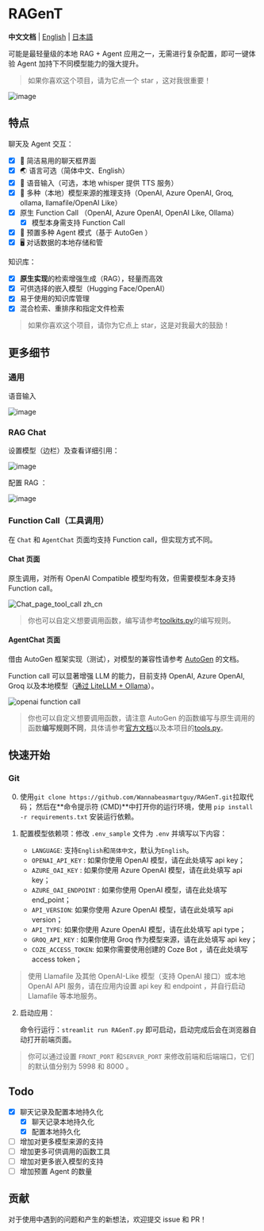 # RAGenT

**中文文档** | [English](README.md) | [日本語](README_ja.md)

可能是最轻量级的本地 RAG + Agent 应用之一，无需进行复杂配置，即可一键体验 Agent 加持下不同模型能力的强大提升。

> 如果你喜欢这个项目，请为它点一个 star ，这对我很重要！

![image](https://github.com/user-attachments/assets/d87905e8-bbb8-4c36-baa6-2bcf95c882bb)

## 特点

聊天及 Agent 交互：
- [x] 💭 简洁易用的聊天框界面
- [x] 🌏️ 语言可选（简体中文、English）
- [x] 🎤 语音输入（可选，本地 whisper 提供 TTS 服务）
- [x] 🔧 多种（本地）模型来源的推理支持（OpenAI, Azure OpenAI, Groq, ollama, llamafile/OpenAI Like）
- [x] 原生 Function Call （OpenAI, Azure OpenAI, OpenAI Like, Ollama）
  - [x] 模型本身需支持 Function Call
- [x] 🤖 预置多种 Agent 模式（基于 AutoGen ）
- [x] 🖥️ 对话数据的本地存储和管

知识库：
- [x] **原生实现**的检索增强生成（RAG），轻量而高效
- [x] 可供选择的嵌入模型（Hugging Face/OpenAI）
- [x] 易于使用的知识库管理
- [x] 混合检索、重排序和指定文件检索

> 如果你喜欢这个项目，请你为它点上 star，这是对我最大的鼓励！

## 更多细节

### 通用

语音输入

![image](https://github.com/user-attachments/assets/37ea413d-5ef6-4783-a2da-ed6d1d010f58)

### RAG Chat

设置模型（边栏）及查看详细引用：

![image](https://github.com/user-attachments/assets/e9a4ffb3-72da-4dbf-b82a-4c47e81231f2)

配置 RAG ：

![image](https://github.com/user-attachments/assets/ce26b34d-6620-4517-a008-02f35cde2588)

### Function Call（工具调用）

在 `Chat` 和 `AgentChat` 页面均支持 Function call，但实现方式不同。

#### Chat 页面

原生调用，对所有 OpenAI Compatible 模型均有效，但需要模型本身支持 Function call。

![Chat_page_tool_call zh_cn](https://github.com/user-attachments/assets/2a334fd7-e4e1-456d-bad7-7b463e2911d3)

> 你也可以自定义想要调用函数，编写请参考[toolkits.py](tools/toolkits.py)的编写规则。

#### AgentChat 页面

借由 AutoGen 框架实现（测试），对模型的兼容性请参考 [AutoGen](https://github.com/microsoft/autogen) 的文档。

Function call 可以显著增强 LLM 的能力，目前支持 OpenAI, Azure OpenAI, Groq 以及本地模型（[通过 LiteLLM + Ollama](https://microsoft.github.io/autogen/docs/topics/non-openai-models/local-litellm-ollama#using-litellmollama-with-autogen)）。

![openai function call](https://github.com/user-attachments/assets/4eabcedb-5717-46b1-b2f4-4324b5f1fb67)

> 你也可以自定义想要调用函数，请注意 AutoGen 的函数编写与原生调用的函数**编写规则不同**，具体请参考[官方文档](https://microsoft.github.io/autogen/docs/tutorial/tool-use/)以及本项目的[tools.py](llm/aoai/tools/tools.py)。

## 快速开始

### Git

0. 使用`git clone https://github.com/Wannabeasmartguy/RAGenT.git`拉取代码；
然后在**命令提示符 (CMD)**中打开你的运行环境，使用 `pip install -r requirements.txt` 安装运行依赖。

1. 配置模型依赖项：修改 `.env_sample` 文件为 `.env` 并填写以下内容：

   - `LANGUAGE`: 支持`English`和`简体中文`，默认为`English`。
   - `OPENAI_API_KEY` : 如果你使用 OpenAI 模型，请在此处填写 api key；
   - `AZURE_OAI_KEY` : 如果你使用 Azure OpenAI 模型，请在此处填写 api key；
   - `AZURE_OAI_ENDPOINT` : 如果你使用 OpenAI 模型，请在此处填写 end_point；
   - `API_VERSION`: 如果你使用 Azure OpenAI 模型，请在此处填写 api version；
   - `API_TYPE`: 如果你使用 Azure OpenAI 模型，请在此处填写 api type；
   - `GROQ_API_KEY` : 如果你使用 Groq 作为模型来源，请在此处填写 api key；
   - `COZE_ACCESS_TOKEN`: 如果你需要使用创建的 Coze Bot ，请在此处填写 access token；

> 使用 Llamafile 及其他 OpenAI-Like 模型（支持 OpenAI 接口）或本地 OpenAI API 服务，请在应用内设置 api key 和 endpoint ，并自行启动 Llamafile 等本地服务。

2. 启动应用：

   命令行运行：`streamlit run RAGenT.py` 即可启动，启动完成后会在浏览器自动打开前端页面。

> 你可以通过设置 `FRONT_PORT` 和`SERVER_PORT` 来修改前端和后端端口，它们的默认值分别为 5998 和 8000 。

## Todo

- [x] 聊天记录及配置本地持久化
  - [x] 聊天记录本地持久化
  - [x] 配置本地持久化
- [ ] 增加对更多模型来源的支持
- [ ] 增加更多可供调用的函数工具
- [ ] 增加对更多嵌入模型的支持
- [ ] 增加预置 Agent 的数量

## 贡献

对于使用中遇到的问题和产生的新想法，欢迎提交 issue 和 PR！
